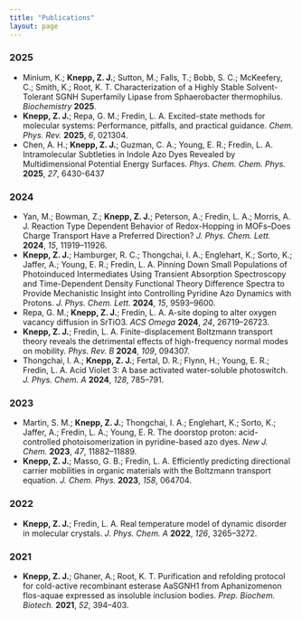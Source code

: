 ```yaml
---
title: "Publications"
layout: page
---
```


### 2025
- Minium, K.; **Knepp, Z. J.**; Sutton, M.; Falls, T.; Bobb, S. C.; McKeefery, C.; Smith, K.;
Root, K. T. Characterization of a Highly Stable Solvent-Tolerant SGNH Superfamily Lipase
from Sphaerobacter thermophilus. _Biochemistry_ **2025**.
- **Knepp, Z. J.**; Repa, G. M.; Fredin, L. A. Excited-state methods for molecular systems: Performance, pitfalls, and practical guidance.  _Chem. Phys. Rev._ **2025**, _6_, 021304.
- Chen, A. H.; **Knepp, Z. J.**; Guzman, C. A.; Young, E. R.; Fredin, L. A. Intramolecular Subtleties in Indole Azo Dyes Revealed by Multidimensional Potential Energy Surfaces. _Phys. Chem. Chem. Phys._ **2025**, _27_, 6430-6437

### 2024
- Yan, M.; Bowman, Z.; **Knepp, Z. J.**; Peterson, A.; Fredin, L. A.; Morris, A. J. Reaction Type Dependent Behavior of Redox-Hopping in MOFs–Does Charge Transport Have a Preferred Direction? _J. Phys. Chem. Lett._ **2024**, _15_, 11919–11926.
- **Knepp, Z. J.**; Hamburger, R. C.; Thongchai, I. A.; Englehart, K.; Sorto, K.; Jaffer, A.; Young, E. R.; Fredin, L. A. Pinning Down Small Populations of Photoinduced Intermediates Using Transient Absorption Spectroscopy and Time-Dependent Density Functional Theory Difference Spectra to Provide Mechanistic Insight into Controlling Pyridine Azo Dynamics with Protons. _J. Phys. Chem. Lett._ **2024**, _15_, 9593–9600.
- Repa, G. M.; **Knepp, Z. J.**; Fredin, L. A. A-site doping to alter oxygen vacancy diffusion in SrTiO3. _ACS Omega_ **2024**, _24_, 26719–26723.
- **Knepp, Z. J.**; Fredin, L. A. Finite-displacement Boltzmann transport theory reveals the detrimental effects of high-frequency normal modes on mobility. _Phys. Rev. B_ **2024**, _109_, 094307.
- Thongchai, I. A.; **Knepp, Z. J.**; Fertal, D. R.; Flynn, H.; Young, E. R.; Fredin, L. A. Acid Violet 3: A base activated water-soluble photoswitch. _J. Phys. Chem. A_ **2024**, _128_, 785–791.

### 2023
- Martin, S. M.; **Knepp, Z. J.**; Thongchai, I. A.; Englehart, K.; Sorto, K.; Jaffer, A.; Fredin, L. A.; Young, E. R. The doorstop proton: acid-controlled photoisomerization in pyridine-based azo dyes. _New J. Chem._ **2023**, _47_, 11882–11889.
- **Knepp, Z. J.**; Masso, G. B.; Fredin, L. A. Efficiently predicting directional carrier mobilities in organic materials with the Boltzmann transport equation. _J. Chem. Phys._ **2023**, _158_, 064704.

### 2022
- **Knepp, Z. J.**; Fredin, L. A. Real temperature model of dynamic disorder in molecular crystals. _J. Phys. Chem. A_ **2022**, _126_, 3265–3272.

### 2021
- **Knepp, Z. J.**; Ghaner, A.; Root, K. T. Purification and refolding protocol for cold-active recombinant esterase AaSGNH1 from Aphanizomenon flos-aquae expressed as insoluble inclusion bodies. _Prep. Biochem. Biotech._ **2021**, _52_, 394–403.
